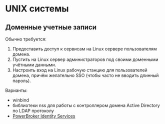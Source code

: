 # UNIX системы

## Доменные учетные записи

Обычно требуется:
1. Предоставить доступ к сервисам на Linux сервере пользователям домена.
2. Пустить на Linux сервер администраторов под своими доменными учётными данными.
3. Настроить вход на Linux рабочую станцию для пользователей домена, причём желательно SSO (чтобы часто не вводить длинный пароль).

Варианты:
- winbind 
- библиотеки nss для работы с контроллером домена Active Directory по LDAP протоколу
- [PowerBroker Identity Services](https://habr.com/ru/post/174407/)